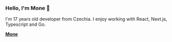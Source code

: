### Hello, I'm Mone 👋

I'm 17 years old developer from Czechia. I enjoy working with React, Next.js, Typescript and Go.

[**Mone**](https://mone.wtf)
